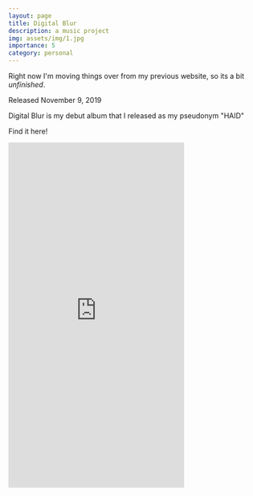```yaml
---
layout: page
title: Digital Blur 
description: a music project
img: assets/img/1.jpg
importance: 5
category: personal
---
```

Right now I'm moving things over from my previous website, so its a bit *unfinished*.

Released November 9, 2019

Digital Blur is my debut album that I released as my pseudonym "HAID"

Find it here!

<iframe style="border: 0; width: 350px; height: 687px;" src="https://bandcamp.com/EmbeddedPlayer/album=3166008072/size=large/bgcol=333333/linkcol=e32c14/transparent=true/" seamless><a href="https://haid-audio.bandcamp.com/album/digital-blur">Digital Blur by HAID</a></iframe>
